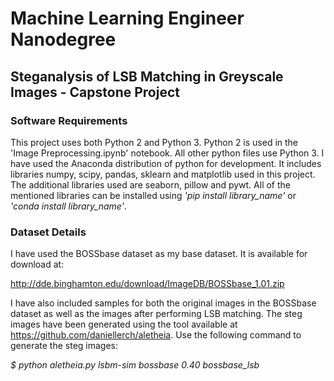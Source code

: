 # Machine Learning Engineer Nanodegree 

## Steganalysis of LSB Matching in Greyscale Images - Capstone Project

### Software Requirements

This project uses both Python 2 and Python 3. Python 2 is used in the 'Image Preprocessing.ipynb' notebook. All other python 
files use Python 3. I have used the Anaconda distribution of python for development. It includes libraries numpy, scipy, 
pandas, sklearn and matplotlib used in this project. The additional libraries used are seaborn, pillow and pywt. All of the
mentioned libraries can be installed using *'pip install library_name'* or *'conda install library_name'*.

### Dataset Details

I have used the BOSSbase dataset as my base dataset. It is available for download at:

http://dde.binghamton.edu/download/ImageDB/BOSSbase_1.01.zip

I have also included samples for both the original images in the BOSSbase dataset as well as the images after performing LSB 
matching. The steg images have been generated using the tool available at https://github.com/daniellerch/aletheia. Use the following command to generate the steg images:

*$ python aletheia.py lsbm-sim bossbase 0.40 bossbase_lsb*

